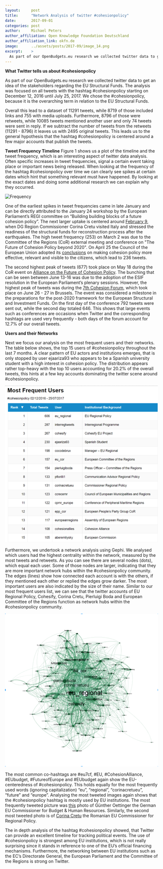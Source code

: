 ```yaml
---
layout:     post
title:      "Network Analysis of twitter #cohesionpolicy"
date:       2017-09-01
categories: post
author:     Michael Peters
author_affiliation: Open Knowledge Foundation Deutschland
author_affiliation_link: okfn.de
image:      ../assets/posts/2017-09/image_14.png
excerpt:    >
  As part of our OpenBudgets.eu research we collected twitter data to get an idea of the stakeholders regarding the EU Structural Funds. The analysis was focused on all tweets with the hashtag #cohesionpolicy starting on December 12, 2016 until July 25, 2017..
---
```


**What Twitter tells us about #cohesionpolicy**

As part of our OpenBudgets.eu research we collected twitter data to get an idea of the stakeholders regarding the EU Structural Funds. The analysis was focused on all tweets with the hashtag #cohesionpolicy starting on December 12, 2016 until July 25, 2017. We chose the #cohesionpolicy, because it is the overarching term in relation to the EU Structural Funds.

Overall this lead to a dataset of 11291 tweets, while 8719 of those included links and 755 with media uploads. Furthermore, 8796 of those were retweets, while 10085 tweets mentioned another user and only 74 tweets were sent in reply. If we subtract the number of tweets from the retweets (11291 - 8796) it leaves us with 2495 original tweets. This leads us to the general hypothesis that the hashtag #cohesionpolicy is centered around a few major accounts that publish the tweets.

**Tweet Frequency Timeline**
Figure 1 shows us a plot of the timeline and the tweet frequency, which is an interesting aspect of twitter data analysis. Often specific increases in tweet frequencies, signal a certain event taking place or important news being released. When looking at the frequency of the hashtag #cohesionpolicy over time we can clearly see spikes at certain dates which hint that something relevant must have happened. By looking at the exact dates and doing some additional research we can explain why they occurred.

<img alt="Frequency" src="{{site.baseurl}/assets/posts/2017-09/image_16.png" />

One of the earliest spikes in tweet frequencies came in late January and can be directly attributed to the January 24 workshop by the European Parliament’s REGI committee on “Building building blocks of a future cohesion policy”. The next larger uptake is centered around [February 9](http://europa.eu/rapid/press-release_MEX-17-256_en.htm?locale=en), when DG Region Commissioner Corina Cretu visited Italy and stressed the readiness of the structural funds for reconstruction process after the earthquakes. The high tweet frequency (253) on March 2 was due to the Committee of the Regions (CoR) external meeting and conference on "The Future of Cohesion Policy beyond 2020". On April 25 the Council of the European Union adopted its [conclusions](http://ec.europa.eu/regional_policy/en/newsroom/news/2017/04/25-04-2017-making-cohesion-policy-more-visible) on making cohesion policy more effective, relevant and visible to the citizens, which lead to 236 tweets.

The second highest peak of tweets (677) took place on May 18 during the CoR event on [Alliance on the Future of Cohesion Policy](http://cor.europa.eu/en/events/Pages/cohesion-policy-eu.aspx). The bunching that can be seen between June 13-16 was due to the adoption of the ESIF resolution in the European Parliament’s plenary sessions. However, the highest peak of tweets was during the [7th Cohesion Forum](http://ec.europa.eu/regional_policy/en/newsroom/news/2017/05/29-05-2017-7th-cohesion-forum), which took place on June 26 - 27 in Brussels. The event was considered a milestone in the preparations for the post-2020 framework for the European Structural and Investment Funds. On the first day of the conference 792 tweets were sent out, while the second day totaled 646. This shows that large events such as conferences are occasions when Twitter and the corresponding hashtags are used very frequently - both days of the forum account for 12.7% of our overall tweets.

**Users and their Networks**

Next we focus our analysis on the most frequent users and their networks. The table below shows, the top 15 users of #cohesionpolicy throughout the last 7 months. A clear pattern of EU actors and institutions emerges, that is only stopped by user ejaariza93 who appears to be a Spanish university student with a high interest in cohesion policy. The distribution appears rather top-heavy with the top 10 users accounting for 20.2% of the overall tweets, this hints at a few key accounts dominating the twitter scene around #cohesionpolicy.

<img src="../assets/posts/2017-09/image_15.png" />

Furthermore, we undertook a network analysis using Gephi. We analysed which users had the highest centrality within the network, measured by the most tweets and retweets. As you can see there are several nodes (dots), which equal each user. Some of those nodes are larger, indicating that they are more important network hubs within the #cohesionpolicy community. The edges (lines) show how connected each account is with the others, if they mentioned each other or replied the edges grow darker. The most important users are also indicated by the size of their name. Similar to our most frequent users list, we can see that the twitter accounts of EU Regional Policy, Cohesify, Corina Cretu, Pierluigi Boda and European Committee of the Regions function as network hubs within the #cohesionpolicy community.

<img src="../assets/posts/2017-09/image_14.png" />

The most common co-hashtags are #eu7cf, #EU, #CohesionAlliance, #EUbudget, #FutureofEurope and #EUbudget again show the EU-centeredness of #cohesionpolicy. This holds equally for the most frequently used words (ignoring capitalization) “eu”, “regional”, “corinacretueu”, “future” and “europe”. Analysing the most tweeted images again shows that the #cohesionpolicy hashtag is mostly used by EU institutions. The most frequently tweeted picture was [this](https://pbs.twimg.com/media/DDQTGx9XsAAkz60.jpg) photo of Günther Oettinger the German EU Commissioner for Budget & Human Resources. Similarly, the second most tweeted photo is of [Corina Cretu](https://pbs.twimg.com/media/C5bwVrTXQAAB_F3.jpg) the Romanian EU Commissioner for Regional Policy.

The in depth analysis of the hashtag #cohesionpolicy showed, that Twitter can provide an excellent timeline for tracking political events. The use of #cohesionpolicy is strongest among EU institutions, which is not really surprising since it stands in reference to  one of the EU’s official financing mechanisms. Furthermore, the networking between EU institutions such as the EC’s Directorate General, the European Parliament and the Committee of the Regions is strong on Twitter.

